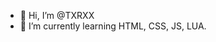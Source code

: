 - 👋 Hi, I’m @TXRXX
- 🌱 I’m currently learning HTML, CSS, JS, LUA.


<!---
TXRXX/TXRXX is a ✨ special ✨ repository because its `README.md` (this file) appears on your GitHub profile.
You can click the Preview link to take a look at your changes.
--->
